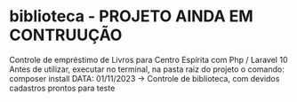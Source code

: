 # biblioteca - PROJETO AINDA EM CONTRUUÇÃO 
Controle de empréstimo de Livros para Centro Espírita com Php / Laravel 10
Antes de utilizar, executar no terminal, na pasta raiz do projeto o comando: composer install
DATA: 01/11/2023 -> Controle de biblioteca, com devidos cadastros prontos para teste

